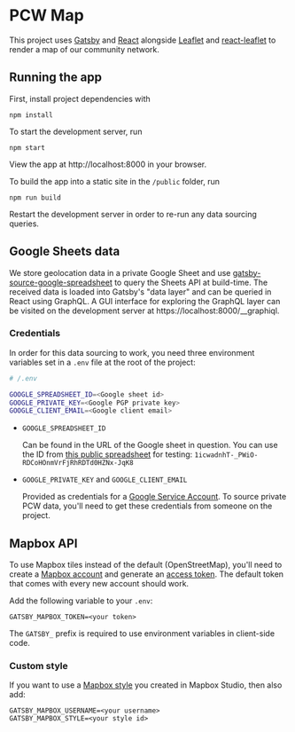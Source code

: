 # PCW Map

This project uses [Gatsby](https://www.gatsbyjs.com/) and [React](https://reactjs.org) alongside [Leaflet](https://leafletjs.com/) and [react-leaflet](https://react-leaflet.js.org/) to render a map of our community network.

## Running the app

First, install project dependencies with 
```
npm install
```

To start the development server, run 
```
npm start
```

View the app at http://localhost:8000 in your browser.

To build the app into a static site in the `/public` folder, run
```
npm run build
```

Restart the development server in order to re-run any data sourcing queries. 

## Google Sheets data

We store geolocation data in a private Google Sheet and use [gatsby-source-google-spreadsheet](https://github.com/sondrele/gatsby-source-google-spreadsheet) to query the Sheets API at build-time. The received data is loaded into Gatsby's "data layer" and can be queried in React using GraphQL. A GUI interface for exploring the GraphQL layer can be visited on the development server at https://localhost:8000/__graphiql.

### Credentials

In order for this data sourcing to work, you need three environment variables set in a `.env` file at the root of the project:

```bash
# /.env

GOOGLE_SPREADSHEET_ID=<Google sheet id>
GOOGLE_PRIVATE_KEY=<Google PGP private key>
GOOGLE_CLIENT_EMAIL=<Google client email>
```

* `GOOGLE_SPREADSHEET_ID` 
  
  Can be found in the URL of the Google sheet in question. You can use the ID from [this public spreadsheet](https://docs.google.com/spreadsheets/d/1icwadnhT-_PWiO-RDCoHOnmVrFjRhRDTd0HZNx-JqK8/edit#gid=0) for testing: `1icwadnhT-_PWiO-RDCoHOnmVrFjRhRDTd0HZNx-JqK8`


* `GOOGLE_PRIVATE_KEY` and `GOOGLE_CLIENT_EMAIL`

  Provided as credentials for a [Google Service Account](https://support.google.com/a/answer/7378726?hl=en). To source private PCW data, you'll need to get these credentials from someone on the project. 

## Mapbox API

To use Mapbox tiles instead of the default (OpenStreetMap), you'll need to create a [Mapbox account](https://account.mapbox.com/auth/signup/) and generate an [access token](https://docs.mapbox.com/api/accounts/tokens/). The default token that comes with every new account should work. 

Add the following variable to your `.env`:

```
GATSBY_MAPBOX_TOKEN=<your token>
```

The `GATSBY_` prefix is required to use environment variables in client-side code.

### Custom style

If you want to use a [Mapbox style](https://docs.mapbox.com/studio-manual/reference/styles/) you created in Mapbox Studio, then also add: 

```
GATSBY_MAPBOX_USERNAME=<your username>
GATSBY_MAPBOX_STYLE=<your style id>
```
